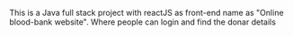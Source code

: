 This is a Java full stack project with reactJS as front-end name as "Online blood-bank website". Where people can login and find the donar details 
